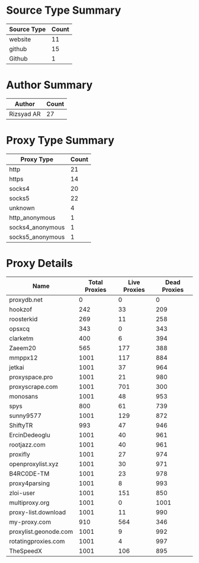 # Source Type Summary

| Source Type | Count |
|-------------|-------|
| website | 11 |
| github | 15 |
| Github | 1 |


# Author Summary

| Author | Count |
|--------|-------|
| Rizsyad AR | 27 |


# Proxy Type Summary

| Proxy Type | Count |
|------------|-------|
| http | 21 |
| https | 14 |
| socks4 | 20 |
| socks5 | 22 |
| unknown | 4 |
| http_anonymous | 1 |
| socks4_anonymous | 1 |
| socks5_anonymous | 1 |


# Proxy Details

| Name | Total Proxies | Live Proxies | Dead Proxies |
|------|---------------|--------------|---------------|
| proxydb.net | 0 | 0 | 0 |
| hookzof | 242 | 33 | 209 |
| roosterkid | 269 | 11 | 258 |
| opsxcq | 343 | 0 | 343 |
| clarketm | 400 | 6 | 394 |
| Zaeem20 | 565 | 177 | 388 |
| mmppx12 | 1001 | 117 | 884 |
| jetkai | 1001 | 37 | 964 |
| proxyspace.pro | 1001 | 21 | 980 |
| proxyscrape.com | 1001 | 701 | 300 |
| monosans | 1001 | 48 | 953 |
| spys | 800 | 61 | 739 |
| sunny9577 | 1001 | 129 | 872 |
| ShiftyTR | 993 | 47 | 946 |
| ErcinDedeoglu | 1001 | 40 | 961 |
| rootjazz.com | 1001 | 40 | 961 |
| proxifly | 1001 | 27 | 974 |
| openproxylist.xyz | 1001 | 30 | 971 |
| B4RC0DE-TM | 1001 | 23 | 978 |
| proxy4parsing | 1001 | 8 | 993 |
| zloi-user | 1001 | 151 | 850 |
| multiproxy.org | 1001 | 0 | 1001 |
| proxy-list.download | 1001 | 11 | 990 |
| my-proxy.com | 910 | 564 | 346 |
| proxylist.geonode.com | 1001 | 9 | 992 |
| rotatingproxies.com | 1001 | 4 | 997 |
| TheSpeedX | 1001 | 106 | 895 |
